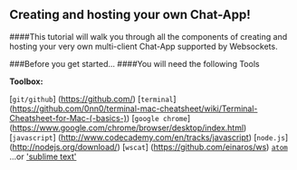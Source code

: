Creating and hosting your own Chat-App!
----------
####This tutorial will walk you through all the components of creating and hosting your very own multi-client Chat-App supported by Websockets.

###Before you get started...
####You will need the following Tools

**Toolbox:**

[`git/github`]
(https://github.com/)
[`terminal`]
(https://github.com/0nn0/terminal-mac-cheatsheet/wiki/Terminal-Cheatsheet-for-Mac-(-basics-))
[`google chrome`]
(https://www.google.com/chrome/browser/desktop/index.html)
[`javascript`]
(http://www.codecademy.com/en/tracks/javascript)
[`node.js`]
(http://nodejs.org/download/)
[`wscat`]
(https://github.com/einaros/ws)
[`atom`](https://atom.io/) ...or ['sublime text'](http://www.sublimetext.com/2)

